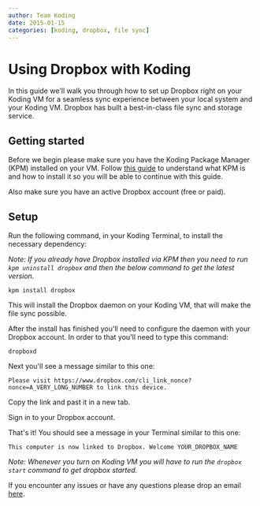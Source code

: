 ```yaml
---
author: Team Koding
date: 2015-01-15
categories: [koding, dropbox, file sync]
---
```


# Using Dropbox with Koding

In this guide we'll walk you through how to set up Dropbox right on your Koding VM for a seamless sync experience between your local system and your Koding VM. Dropbox has built a best-in-class file sync and storage service.

## Getting started

Before we begin please make sure you have the Koding Package Manager (KPM) installed on your VM. Follow [this guide](http://learn.koding.com/kpm) to understand what KPM is and how to install it so you will be able to continue with this guide.

Also make sure you have an active Dropbox account (free or paid).

## Setup

Run the following command, in your Koding Terminal, to install the necessary dependency:

_Note: If you already have Dropbox installed via KPM then you need to run `kpm uninstall dropbox` and then the below command to get the latest version._

```
kpm install dropbox
```

This will install the Dropbox daemon on your Koding VM, that will make the file sync possible.

After the install has finished you'll need to configure the daemon with your Dropbox account. In order to that you'll need to type this command:

```
dropboxd
```

Next you'll see a message similar to this one:

```
Please visit https://www.dropbox.com/cli_link_nonce?nonce=A_VERY_LONG_NUMBER to link this device.
```

Copy the link and past it in a new tab.

Sign in to your Dropbox account.

That's it! You should see a message in your Terminal similar to this one:

```
This computer is now linked to Dropbox. Welcome YOUR_DROPBOX_NAME
```

_Note: Whenever you turn on Koding VM you will have to run the `dropbox start` command to get dropbox started._

If you encounter any issues or have any questions please drop an email [here](mailto:support@koding.com).